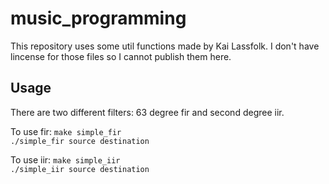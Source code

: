 # music_programming

This repository uses some util functions made by Kai Lassfolk. I don't have lincense for those files so I cannot publish them here.

## Usage
There are two different filters: 63 degree fir and second degree iir.

To use fir:
`make simple_fir`  
`./simple_fir source destination`

To use iir:
`make simple_iir`  
`./simple_iir source destination`
